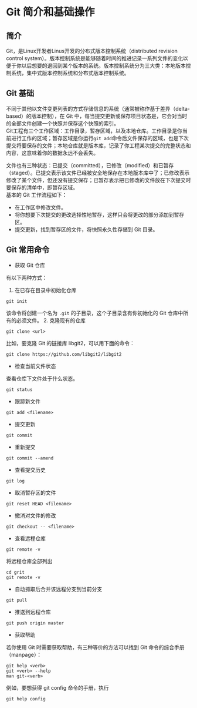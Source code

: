 # Git 简介和基础操作

## 简介

Git，是Linux开发者Linus开发的分布式版本控制系统（distributed revision control system）。版本控制系统是能够随着时间的推进记录一系列文件的变化以便于你以后想要的退回到某个版本的系统。版本控制系统分为三大类：本地版本控制系统，集中式版本控制系统和分布式版本控制系统。

## Git 基础

不同于其他以文件变更列表的方式存储信息的系统（通常被称作基于差异（delta-based）的版本控制），在 Git 中，每当提交更新或保存项目状态是，它会对当时的全部文件创建一个快照并保存这个快照的索引。  
Git工程有三个工作区域：工作目录，暂存区域，以及本地仓库。工作目录是你当前进行工作的区域；暂存区域是你运行`git add`命令后文件保存的区域，也是下次提交将要保存的文件；本地仓库就是版本库，记录了你工程某次提交的完整状态和内容，这意味着你的数据永远不会丢失。

文件也有三种状态：已提交（committed），已修改（modified）和已暂存（staged）。已提交表示该文件已经被安全地保存在本地版本库中了；已修改表示修改了某个文件，但还没有提交保存；已暂存表示把已修改的文件放在下次提交时要保存的清单中，即暂存区域。  
基本的 Git 工作流程如下：

- 在工作区中修改文件。
- 将你想要下次提交的更改选择性地暂存，这样只会将更改的部分添加到暂存区。
- 提交更新，找到暂存区的文件，将快照永久性存储到 Git 目录。

## Git 常用命令

- 获取 Git 仓库

有以下两种方式：

1. 在已存在目录中初始化仓库

```git
git init
```

该命令将创建一个名为 `.git` 的子目录，这个子目录含有你初始化的 Git 仓库中所有的必须文件。
2. 克隆现有的仓库

```git
git clone <url>
```

比如，要克隆 Git 的链接库 libgit2，可以用下面的命令：

```git
git clone https://github.com/libgit2/libgit2
```

- 检查当前文件状态

查看仓库下文件处于什么状态。

```git
git status
```

- 跟踪新文件

```git
git add <filename>
```

- 提交更新

```git
git commit
```

- 重新提交

```git
git commit --amend
```

- 查看提交历史

```git
git log
```

- 取消暂存区的文件

```git
git reset HEAD <filename>
```

- 撤消对文件的修改

```git
git checkout -- <filename>
```

- 查看远程仓库

```git
git remote -v
```

将远程仓库全部列出

```git
cd grit
git remote -v
```

- 自动抓取后合并该远程分支到当前分支

```git
git pull
```

- 推送到远程仓库

```git
git push origin master
```

- 获取帮助

若你使用 Git 时需要获取帮助，有三种等价的方法可以找到 Git 命令的综合手册（manpage）：

```git
git help <verb>
git <verb> --help
man git-<verb>
```

例如，要想获得 git config 命令的手册，执行

```git
git help config
```
